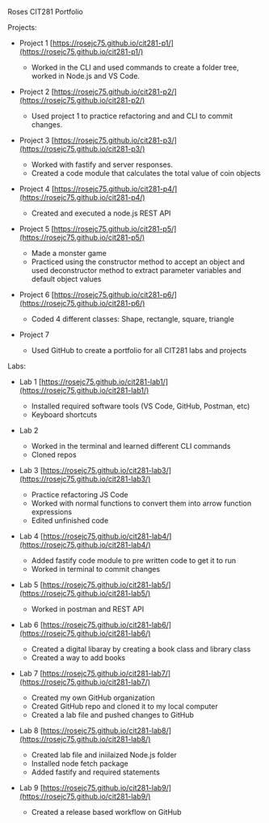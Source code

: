 Roses CIT281 Portfolio

Projects:

* Project 1 [https://rosejc75.github.io/cit281-p1/](https://rosejc75.github.io/cit281-p1/)
  * Worked in the CLI and used commands to create a folder tree, worked in Node.js and VS Code.


* Project 2 [https://rosejc75.github.io/cit281-p2/](https://rosejc75.github.io/cit281-p2/)
  * Used project 1 to practice refactoring and and CLI to commit changes.


* Project 3 [https://rosejc75.github.io/cit281-p3/](https://rosejc75.github.io/cit281-p3/)
  * Worked with fastify and server responses.
  * Created a code module that calculates the total value of coin objects


* Project 4 [https://rosejc75.github.io/cit281-p4/](https://rosejc75.github.io/cit281-p4/)
  * Created and executed a node.js REST API


* Project 5 [https://rosejc75.github.io/cit281-p5/](https://rosejc75.github.io/cit281-p5/)
  * Made a monster game
  * Practiced using the constructor method to accept an object and used deconstructor method to extract parameter variables and default object values

* Project 6 [https://rosejc75.github.io/cit281-p6/](https://rosejc75.github.io/cit281-p6/)
  * Coded 4 different classes: Shape, rectangle, square, triangle


* Project 7
  * Used GitHub to create a portfolio for all CIT281 labs and projects

Labs:

* Lab 1 [https://rosejc75.github.io/cit281-lab1/](https://rosejc75.github.io/cit281-lab1/)
  * Installed required software tools (VS Code, GitHub, Postman, etc)
  * Keyboard shortcuts


* Lab 2
  * Worked in the terminal and learned different CLI commands
  * Cloned repos


* Lab 3 [https://rosejc75.github.io/cit281-lab3/](https://rosejc75.github.io/cit281-lab3/)
  * Practice refactoring JS Code
  * Worked with normal functions to convert them into arrow function expressions
  * Edited unfinished code


* Lab 4 [https://rosejc75.github.io/cit281-lab4/](https://rosejc75.github.io/cit281-lab4/)
  * Added fastify code module to pre written code to get it to run
  * Worked in terminal to commit changes


* Lab 5 [https://rosejc75.github.io/cit281-lab5/](https://rosejc75.github.io/cit281-lab5/)
  * Worked in postman and REST API


* Lab 6 [https://rosejc75.github.io/cit281-lab6/](https://rosejc75.github.io/cit281-lab6/)
  * Created a digital libaray by creating a book class and library class
  * Created a way to add books


* Lab 7 [https://rosejc75.github.io/cit281-lab7/](https://rosejc75.github.io/cit281-lab7/)
  * Created my own GitHub organization
  * Created GitHub repo and cloned it to my local computer
  * Created a lab file and pushed changes to GitHub


* Lab 8 [https://rosejc75.github.io/cit281-lab8/](https://rosejc75.github.io/cit281-lab8/)
  * Created lab file and iniilaized Node.js folder
  * Installed node fetch package
  * Added fastify and required statements


* Lab 9 [https://rosejc75.github.io/cit281-lab9/](https://rosejc75.github.io/cit281-lab9/)
  * Created a release based workflow on GitHub 







